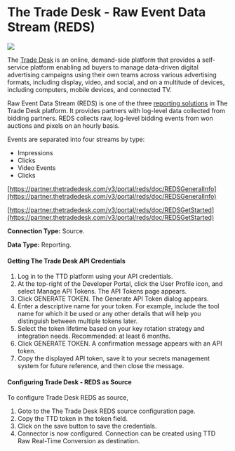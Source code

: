 # The Trade Desk - Raw Event Data Stream (REDS)

![](https://lh7-us.googleusercontent.com/wup3xBIBtaYy7UVLc1ABg55E98QIuY7WHthBrZInsQP40gI5Z\_ilROMdvobYgmdtPHQ66X9\_urGMGsZRmHGeSUTmxtGqq1pxo2fqCq16kBz762EbRkDHB5OFLOk58xvVDiuZL6NG2c9SL9xCyTcuvQ)

The [Trade Desk](https://www.thetradedesk.com/) is an online, demand-side platform that provides a self-service platform enabling ad buyers to manage data-driven digital advertising campaigns using their own teams across various advertising formats, including display, video, and social, and on a multitude of devices, including computers, mobile devices, and connected TV.

Raw Event Data Stream (REDS) is one of the three [reporting solutions](https://partner.thetradedesk.com/v3/portal/reds/overview) in The Trade Desk platform. It provides partners with log-level data collected from bidding partners. REDS collects raw, log-level bidding events from won auctions and pixels on an hourly basis.

Events are separated into four streams by type:

* Impressions
* Clicks
* Video Events
* Clicks

[https://partner.thetradedesk.com/v3/portal/reds/doc/REDSGeneralInfo](https://partner.thetradedesk.com/v3/portal/reds/doc/REDSGeneralInfo)

[https://partner.thetradedesk.com/v3/portal/reds/doc/REDSGetStarted](https://partner.thetradedesk.com/v3/portal/reds/doc/REDSGetStarted)

**Connection Type:** Source.

**Data Type:** Reporting.

#### Getting The Trade Desk API Credentials

1. &#x20;Log in to the TTD platform using your API credentials.
2. &#x20;At the top-right of the Developer Portal, click the User Profile icon, and select Manage API Tokens. The API Tokens page appears.
3. &#x20;Click GENERATE TOKEN. The Generate API Token dialog appears.
4. &#x20;Enter a descriptive name for your token. For example, include the tool name for which it be used or any other details that will help you distinguish between multiple tokens later.
5. &#x20;Select the token lifetime based on your key rotation strategy and integration needs. Recommended: at least 6 months.
6. &#x20;Click GENERATE TOKEN. A confirmation message appears with an API token.
7. &#x20;Copy the displayed API token, save it to your secrets management system for future reference, and then close the message.

#### Configuring Trade Desk - REDS as Source

To configure Trade Desk REDS as source,

1. &#x20;Goto to the The Trade Desk REDS source configuration page.
2. &#x20;Copy the TTD token in the token field.
3. &#x20;Click on the save button to save the credentials.
4. &#x20;Connector is now configured. Connection can be created using TTD Raw Real-Time  Conversion as destination.

